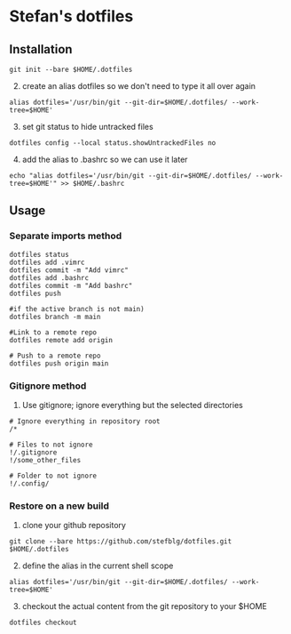 # Stefan's dotfiles

## Installation


```
git init --bare $HOME/.dotfiles
```

2. create an alias dotfiles so we don't need to type it all over again
```
alias dotfiles='/usr/bin/git --git-dir=$HOME/.dotfiles/ --work-tree=$HOME'
```

3. set git status to hide untracked files
```
dotfiles config --local status.showUntrackedFiles no
```

4. add the alias to .bashrc so we can use it later
```
echo "alias dotfiles='/usr/bin/git --git-dir=$HOME/.dotfiles/ --work-tree=$HOME'" >> $HOME/.bashrc
```

## Usage

### Separate imports method
```shell
dotfiles status
dotfiles add .vimrc
dotfiles commit -m "Add vimrc"
dotfiles add .bashrc
dotfiles commit -m "Add bashrc"
dotfiles push
```
```shell
#if the active branch is not main)
dotfiles branch -m main

#Link to a remote repo
dotfiles remote add origin

# Push to a remote repo
dotfiles push origin main
```

### Gitignore method
1. Use gitignore; ignore everything but the selected directories
```shell
# Ignore everything in repository root 
/*

# Files to not ignore
!/.gitignore
!/some_other_files

# Folder to not ignore
!/.config/
```

### Restore on a new build
1. clone your github repository
```
git clone --bare https://github.com/stefblg/dotfiles.git $HOME/.dotfiles
```

2. define the alias in the current shell scope
```shell
alias dotfiles='/usr/bin/git --git-dir=$HOME/.dotfiles/ --work-tree=$HOME'
```

3. checkout the actual content from the git repository to your $HOME
```shell
dotfiles checkout
```
